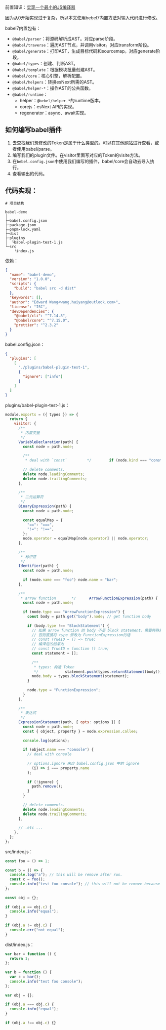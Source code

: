 前置知识：[实现一个最小的JS编译器](http://jira:8100/pages/viewpage.action?pageId=29624700)

因为从0开始实现过于复杂，所以本文使用bebel7内置方法对输入代码进行修改。

babel7内置包有：

- `@babel/parser`：将源码解析成AST。对应parse阶段。
- `@babel/traverse`：遍历AST节点，并调用visitor。对应transform阶段。
- `@babel/generate`：打印AST，生成目标代码和sourcemap。对应generate阶段。
- `@babel/types`：创建、判断AST。
- `@babel/template`：根据模块批量创建AST。
- `@babel/core`：核心引擎，解析配置。
- `@babel/helpers`：转换esNext所需的AST。
- `@babel/helper-*`：操作AST的公共函数。
- `@babel/runtime`：
    - helper：`@bebel/helper-*`的runtime版本。
    - corejs：esNext API的实现。
    - regenerator：async、await实现。

## 如何编写babel插件

1. 去查找我们想修改的Token是属于什么类型的。可以在[其他网站](https://astexplorer.net/)进行查看，或者使用babel/parse。
2. 编写我们的plugin文件。在visitor里面写对应的Token的visite方法。
3. 在`bebel.config.json`中使用我们编写的插件，babel/core会自动去导入执行。
4. 查看输出的代码。

## 代码实现：

```
# 项目结构

babel-demo
│
├─babel.config.json
├─package.json
├─pnpm-lock.yaml
├─dist
├─plugins
│  └babel-plugin-test-1.js
└─src
    └index.js
```

依赖：
```json
{  
  "name": "babel-demo",  
  "version": "1.0.0",  
  "scripts": {  
    "build": "babel src -d dist"  
  },  
  "keywords": [],  
  "author": "Edward Wang<wang.huiyang@outlook.com>",  
  "license": "ISC",  
  "devDependencies": {  
    "@babel/cli": "^7.14.8",  
    "@babel/core": "^7.15.0",  
    "prettier": "^2.3.2"  
  }  
}
```


babel.config.json：
```json
{  
  "plugins": [  
    [  
      "./plugins/babel-plugin-test-1",  
      {  
        "ignore": ["info"]  
      }  
    ]  
  ]  
}
```
plugins/babel-plugin-test-1.js：
```javascript
module.exports = ({ types }) => {  
  return {  
    visitor: {  
      /**  
       * 内置变量  
       */  
      VariableDeclaration(path) {  
        const node = path.node;  
  
        /**  
         * deal with `const`         */        if (node.kind === "const") node.kind = "var";  
  
        // delete comments.  
        delete node.leadingComments;  
        delete node.trailingComments;  
      },  
  
      /**  
       * 二元运算符  
       */  
      BinaryExpression(path) {  
        const node = path.node;  
  
        const equalMap = {  
          "==": "===",  
          "!=": "!==",  
        };  
        node.operator = equalMap[node.operator] || node.operator;  
      },  
  
      /**  
       * 标识符  
       */  
      Identifier(path) {  
        const node = path.node;  
  
        if (node.name === "foo") node.name = "bar";  
      },  
  
      /**  
       * arrow function       */      ArrowFunctionExpression(path) {  
        const node = path.node;  
  
        if (node.type === "ArrowFunctionExpression") {  
          const body = path.get("body").node; // get function body  
  
          if (body.type !== "BlockStatement") {  
            // 如果 arrow function 的 body 不是 block statement，需要特殊处理。  
            // 否则直接将 type 修改为 FunctionExpression的话  
            // const TrueID = () => true;  
            // 编译后的结果为  
            // const TrueID = function () true;  
            const statement = [];  
  
            /**  
             * types: 构造 Token  
             */            statement.push(types.returnStatement(body));  
            node.body = types.blockStatement(statement);  
          }  
  
          node.type = "FunctionExpression";  
        }  
      },  
  
      /**  
       * 表达式  
       */  
      ExpressionStatement(path, { opts: options }) {  
        const node = path.node;  
        const { object, property } = node.expression.callee;  
  
        console.log(options);  
  
        if (object.name === "console") {  
          // deal with console  
  
          // options.ignore 来自 babel.config.json 中的 ignore          const ignore = (options.ignore || []).find(  
            (i) => i === property.name  
          );  
  
          if (!ignore) {  
            path.remove();  
          }  
        }  
  
        // delete comments.  
        delete node.leadingComments;  
        delete node.trailingComments;  
      },  
  
      // .etc ...  
    },  
  };  
};
```
src/index.js：
```javascript
const foo = () => 1;  
  
const b = () => {  
  console.log("a"); // this will be remove after run.  
  const c = foo();  
  console.info("test foo console"); // this will not be remove because it is in the ignore list.  
};  
  
const obj = {};  
  
if (obj.a == obj.c) {  
  console.info("equal");  
}  
  
if (obj.a != obj.c) {  
  console.err("not equal");  
}
```
dist/index.js：
```javascript
var bar = function () {  
  return 1;  
};  
  
var b = function () {  
  var c = bar();  
  console.info("test foo console");  
};  
  
var obj = {};  
  
if (obj.a === obj.c) {  
  console.info("equal");  
}  
  
if (obj.a !== obj.c) {}
```
